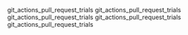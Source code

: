 git_actions_pull_request_trials
git_actions_pull_request_trials
git_actions_pull_request_trials
git_actions_pull_request_trials
git_actions_pull_request_trials
